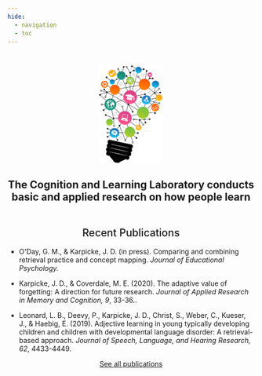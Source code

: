```yaml
---
hide:
  - navigation
  - toc
---
```

#

<div style="text-align:center">
    <img src="img/bigstock-lightbulb-vector.png" style="height:200px">
</div>
<h2 style="text-align: center; margin-bottom: 3rem;">The Cognition and Learning Laboratory conducts basic and applied research on how people learn</h2>

<h2 style="text-align: center; font-weight:500">Recent Publications</h2>

- O'Day, G. M., & Karpicke, J. D. (in press). Comparing and combining retrieval practice and concept mapping. _Journal of Educational Psychology._

- Karpicke, J. D., & Coverdale, M. E. (2020). The adaptive value of forgetting: A direction for future research. _Journal of Applied Research in Memory and Cognition, 9_, 33-36..

- Leonard, L. B., Deevy, P., Karpicke, J. D., Christ, S., Weber, C., Kueser, J., & Haebig, E. (2019). Adjective learning in young typically developing children and children with developmental language disorder: A retrieval-based approach. _Journal of Speech, Language, and Hearing Research, 62_, 4433-4449.

<div style="text-align: center; margin-bottom: "><a href="./publications/">See all publications</a></div>
